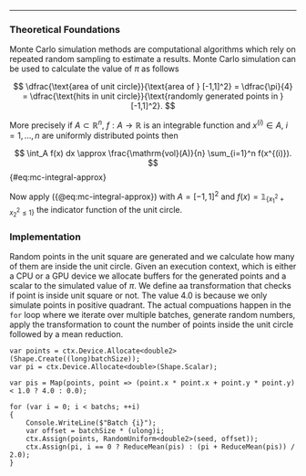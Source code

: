 ***

### Theoretical Foundations

Monte Carlo simulation methods are computational algorithms which rely on repeated random sampling to estimate a results. Monte Carlo simulation can be used to calculate the value of $\pi$ as follows

$$
\dfrac{\text{area of unit circle}}{\text{area of } [-1,1]^2} = \dfrac{\pi}{4} = 
    \dfrac{\text{hits in unit circle}}{\text{randomly generated points in } [-1,1]^2}.
$$

More precisely if $A \subset \mathbb{R}^n$, $f : A \rightarrow \mathbb{R}$ is an integrable function and $x^{(i)} \in A$, $i=1, \ldots, n$ are uniformly distributed points then

$$
\int_A f(x) dx \approx \frac{\mathrm{vol}(A)}{n} \sum_{i=1}^n f(x^{(i)}).
$$ {#eq:mc-integral-approx}

Now apply ({@eq:mc-integral-approx}) with $A = [-1,1]^2$ and $f(x) = \mathbb{1}_{\{x_1^2 + x_2^2 \leq 1\}}$ the indicator function of the unit circle. 


### Implementation

Random points in the unit square are generated and we calculate how many of them are inside the unit circle. Given an execution context, which is either a CPU or a GPU device we allocate buffers for the generated points and a scalar to the simulated value of $\pi$. We define aa transformation that checks if point is inside unit square or not. The value 4.0 is because we only simulate points in positive quadrant. The actual compuations happen in the `for` loop where we iterate over multiple batches, generate random numbers, apply the transformation to count the number of points inside the unit circle followed by a mean reduction.

```{.cs}
var points = ctx.Device.Allocate<double2>(Shape.Create((long)batchSize));
var pi = ctx.Device.Allocate<double>(Shape.Scalar);

var pis = Map(points, point => (point.x * point.x + point.y * point.y) < 1.0 ? 4.0 : 0.0);

for (var i = 0; i < batchs; ++i)
{
    Console.WriteLine($"Batch {i}");
    var offset = batchSize * (ulong)i;
    ctx.Assign(points, RandomUniform<double2>(seed, offset));
    ctx.Assign(pi, i == 0 ? ReduceMean(pis) : (pi + ReduceMean(pis)) / 2.0);
}
```


